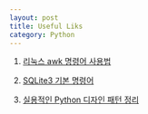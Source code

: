 ```yaml
---
layout: post
title: Useful Liks
category: Python
---
```


1. [리눅스 awk 명령어 사용법](https://recipes4dev.tistory.com/171)

1. [SQLite3 기본 명령어](https://smarton.tistory.com/entry/SQLite3-%EA%B8%B0%EB%B3%B8-%EB%AA%85%EB%A0%B9%EC%96%B4)

1. [실용적인 Python 디자인 패턴 정리](https://velog.io/@jahoy/%EC%8B%A4%EC%9A%A9%EC%A0%81%EC%9D%B8-Python-%EB%94%94%EC%9E%90%EC%9D%B8-%ED%8C%A8%ED%84%B4-%EC%A0%95%EB%A6%AC)

<!--description-->

